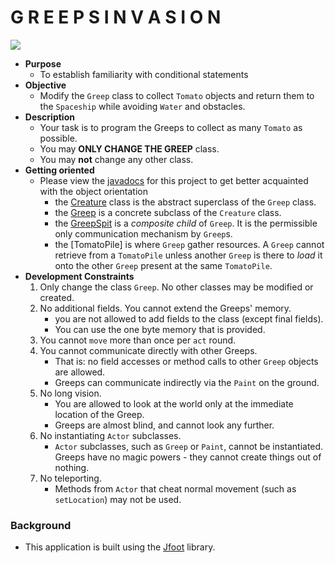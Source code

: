 # G R E E P S   I N V A S I O N
![](./greeps-world.png)
* **Purpose**
    * To establish familiarity with conditional statements
* **Objective**
    * Modify the `Greep` class to collect `Tomato` objects and return them to the `Spaceship` while avoiding `Water` and obstacles.
* **Description**
    * Your task is to program the Greeps to collect as many `Tomato` as possible.
    * You may **ONLY CHANGE THE GREEP** class.
    * You may **not** change any other class.
* **Getting oriented**
    * Please view the [javadocs](https://curriculeon.github.io/jfoot.greeps/javadocs/index.html) for this project to get better acquainted with the object orientation
        * the [Creature](https://curriculeon.github.io/jfoot.greeps/javadocs/com/github/curriculeon/greeps/Creature.html) class is the abstract superclass of the `Greep` class.
        * the [Greep](https://curriculeon.github.io/jfoot.greeps/javadocs/com/github/curriculeon/greeps/Greep.html) is a concrete subclass of the `Creature` class.
        * the [GreepSpit](https://curriculeon.github.io/jfoot.greeps/javadocs/com/github/curriculeon/greeps/GreepSpit.html) is a _composite child_ of `Greep`. It is the permissible only communication mechanism by `Greep`s.
        * the [TomatoPile] is where `Greep` gather resources. A `Greep` cannot retrieve from a `TomatoPile` unless another `Greep` is there to _load_ it onto the other `Greep` present at the same `TomatoPile`.
* **Development Constraints**  
    1. Only change the class `Greep`. No other classes may be modified or 
created.
    2. No additional fields. You cannot extend the Greeps' memory.
        * you are not allowed to add fields to the class (except final fields).
        * You can use the one byte memory that is provided.
    3. You cannot `move` more than once per `act` round.
    4. You cannot communicate directly with other Greeps.
        * That is: no field accesses or method calls to other `Greep` objects are allowed.
        * Greeps can communicate indirectly via the `Paint` on the ground.
    5. No long vision.
        * You are allowed to look at the world only at the immediate location of the Greep.
        * Greeps are almost blind, and cannot look any further.
    6. No instantiating `Actor` subclasses.
        * `Actor` subclasses, such as `Greep` or `Paint`, cannot be instantiated. Greeps have no magic powers - they cannot create things out of nothing.
    7. No teleporting.
        * Methods from `Actor` that cheat normal movement (such as `setLocation`) may not be used.
        
        
### Background
* This application is built using the [Jfoot](https://github.com/Git-Leon/jfoot-api) library.
